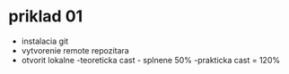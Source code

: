 # priklad 01
- instalacia git
- vytvorenie remote repozitara
- otvorit lokalne
                  -teoreticka cast - splnene 50%
                  -prakticka cast = 120%
